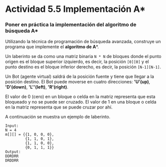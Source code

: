 # Actividad 5.5 Implementación A*

### Poner en práctica la implementación del algoritmo de búsqueda A*

Utilizando la técnica de programación de búsqueda avanzada, construye un programa que implemente el **algoritmo de A***.

Un laberinto se da como una matriz binaria `N * N` de bloques donde el punto origen es el bloque superior izquierdo, es decir, la posición `[0][0]` y el punto destino es el bloque inferior derecho, es decir, la posición `[N-1][N-1]`.

Un Bot (agente virtual) saldrá de la posición fuente y tiene que llegar a la posición destino. El Bot puede moverse en cuatro direcciones: **'U'(up)**, **'D'(down)**, **'L''(left)**, **'R'(right)**.

El valor de 0 (cero) en un bloque o celda en la matriz representa que esta bloqueado y no se puede ser cruzado. El valor de 1 en una bloque o celda en la matriz representa que se puede cruzar por ahí.

A continuación se muestra un ejemplo de laberinto.

~~~
Input:
N = 4
m[][] = {{1, 0, 0, 0},
         {1, 1, 0, 1},
         {1, 1, 0, 0},
         {0, 1, 1, 1}}
Output:
DDRDRR
DRDDRR
~~~